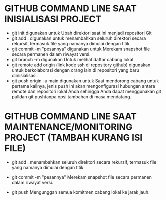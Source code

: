 # GITHUB COMMAND LINE SAAT INISIALISASI PROJECT 
* git init digunakan untuk Ubah direktori saat ini menjadi repositori Git
* git add . digunakan untuk menambahkan seluruh direktori secara rekursif, termasuk file yang namanya dimulai dengan titik
* git commit -m "pesannya" digunakan untuk Merekam snapshot file secara permanen dalam riwayat versi.
* git branch -m  digunakan Untuk melihat daftar cabang lokal 
* git remote add origin (link kode ssh di repository github) digunakan untuk berkolaborasi dengan orang lain di repositori yang baru diinisialisasi.
* git push origin -u main digunakan untuk Saat mendorong cabang untuk pertama kalinya, jenis push ini akan mengonfigurasi hubungan antara remote dan repositori lokal Anda sehingga Anda dapat menggunakan git pulldan git pushtanpa opsi tambahan di masa mendatang.

# GITHUB COMMAND LINE SAAT MAINTENANCE/MONITORING PROJECT (TAMBAH KURANG ISI FILE)

- git add . 
menambahkan seluruh direktori secara rekursif, termasuk file yang namanya dimulai dengan titik

- git commit -m "pesannya"
Merekam snapshot file secara permanen dalam riwayat versi.

- git push
Mengunggah semua komitmen cabang lokal ke jarak jauh.